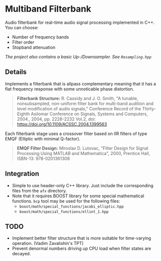 # Multiband Filterbank
Audio filterbank for real-time audio signal processing implemented in C++. You can choose:
* Number of frequency bands
* Filter order
* Stopband attenuation

*The project also contains a basic Up-/Downsampler. See `Resampling.hpp`*

## Details
Implements a filterbank that is allpass complementary meaning that it has a flat frequency response with some unnoticable phase distortion.
> **Filterbank Structure:** R. Cassidy and J. O. Smith, "A tunable, nonsubsampled, non-uniform filter bank for multi-band audition and level modification of audio signals," Conference Record of the Thirty-Eighth Asilomar Conference on Signals, Systems and Computers, 2004., 2004, pp. 2228-2232 Vol.2, doi: <https://doi.org/10.1109/ACSSC.2004.1399563>

Each filterbank stage uses a crossover filter based on IIR filters of type EMQF (Elliptic with minimal Q-factor).
> **EMQF Filter Design:** Miroslav D. Lutovac, "Filter Design for Signal Processing Using MATLAB and Mathematica", 2000, Prentice Hall, ISBN-13: 978-0201361308

## Integration
* Simple to use header-only C++ library. Just include the corresponding files from the `afx` directory.
* Note that it requires BOOST library for some special mathematical functions. `bcp` tool may be used for the following files:
    * `boost/math/special_functions/jacobi_elliptic.hpp`
    * `boost/math/special_functions/ellint_1.hpp`

## TODO
* Implement better filter structure that is more suitable for time-varying operation. (Vadim Zavalishin's TPT)
* Prevent denormal numbers driving up CPU load when filter states are decayed.
